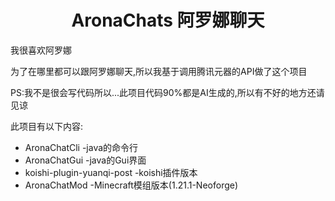 <h1 align="center">
  AronaChats 阿罗娜聊天
</h1>
我很喜欢阿罗娜

为了在哪里都可以跟阿罗娜聊天,所以我基于调用腾讯元器的API做了这个项目

PS:我不是很会写代码所以...此项目代码90%都是AI生成的,所以有不好的地方还请见谅

此项目有以下内容:

- AronaChatCli -java的命令行
- AronaChatGui -java的Gui界面
- koishi-plugin-yuanqi-post -koishi插件版本
- AronaChatMod -Minecraft模组版本(1.21.1-Neoforge)
